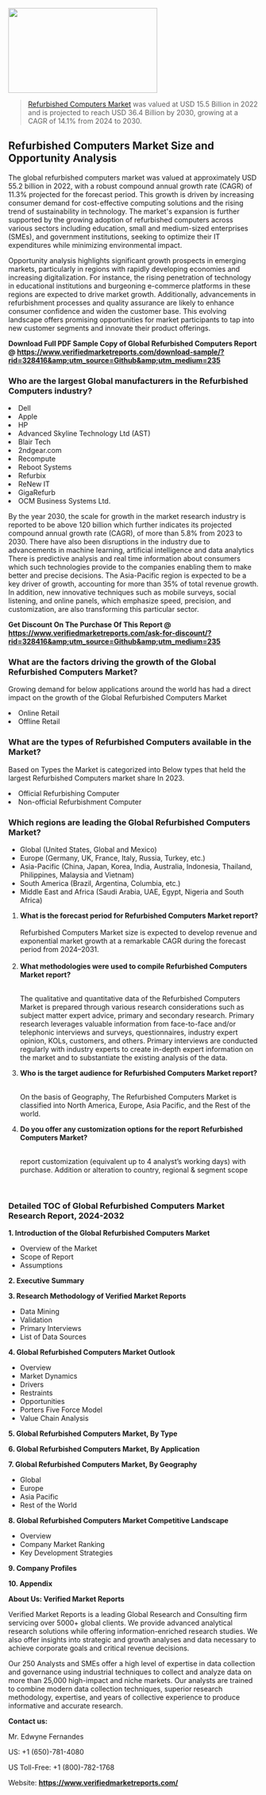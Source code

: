 <img src="https://ffe5etoiles.com/wp-content/uploads/2024/12/MST1-300x171.png" alt="" width="300" height="171" class="alignnone size-medium wp-image-20088" /><blockquote><p><p><a href="https://www.verifiedmarketreports.com/download-sample/?rid=328416&utm_source=Github&utm_medium=235" target="_blank">Refurbished Computers Market</a> was valued at USD 15.5 Billion in 2022 and is projected to reach USD 36.4 Billion by 2030, growing at a CAGR of 14.1% from 2024 to 2030.</p></blockquote><p><h2>Refurbished Computers Market Size and Opportunity Analysis</h2><p>The global refurbished computers market was valued at approximately USD 55.2 billion in 2022, with a robust compound annual growth rate (CAGR) of 11.3% projected for the forecast period. This growth is driven by increasing consumer demand for cost-effective computing solutions and the rising trend of sustainability in technology. The market's expansion is further supported by the growing adoption of refurbished computers across various sectors including education, small and medium-sized enterprises (SMEs), and government institutions, seeking to optimize their IT expenditures while minimizing environmental impact.</p><p>Opportunity analysis highlights significant growth prospects in emerging markets, particularly in regions with rapidly developing economies and increasing digitalization. For instance, the rising penetration of technology in educational institutions and burgeoning e-commerce platforms in these regions are expected to drive market growth. Additionally, advancements in refurbishment processes and quality assurance are likely to enhance consumer confidence and widen the customer base. This evolving landscape offers promising opportunities for market participants to tap into new customer segments and innovate their product offerings.</p></p><p class=""><strong>Download Full PDF Sample Copy of Global Refurbished Computers Report @ <a href="https://www.verifiedmarketreports.com/download-sample/?rid=328416&amp;utm_source=Github&amp;utm_medium=235" target="_blank">https://www.verifiedmarketreports.com/download-sample/?rid=328416&amp;utm_source=Github&amp;utm_medium=235</a></strong></p><h3 id="" class="">Who are the largest Global manufacturers in the Refurbished Computers industry?</h3><p><li>Dell</li><li> Apple</li><li> HP</li><li> Advanced Skyline Technology Ltd (AST)</li><li> Blair Tech</li><li> 2ndgear.com</li><li> Recompute</li><li> Reboot Systems</li><li> Refurbix</li><li> ReNew IT</li><li> GigaRefurb</li><li> OCM Business Systems Ltd.</li></p><div class=""><div class="" dir="" data-message-author-role="" data-message-id="" data-message-model-slug=""><div class=""><div class=""><div class=""><div class="" dir="" data-message-author-role="" data-message-id="" data-message-model-slug=""><div class=""><div class=""><p>By the year 2030, the scale for growth in the market research industry is reported to be above 120 billion which further indicates its projected compound annual growth rate (CAGR), of more than 5.8% from 2023 to 2030. There have also been disruptions in the industry due to advancements in machine learning, artificial intelligence and data analytics There is predictive analysis and real time information about consumers which such technologies provide to the companies enabling them to make better and precise decisions. The Asia-Pacific region is expected to be a key driver of growth, accounting for more than 35% of total revenue growth. In addition, new innovative techniques such as mobile surveys, social listening, and online panels, which emphasize speed, precision, and customization, are also transforming this particular sector.</p><p><strong>Get Discount On The Purchase Of This Report @&nbsp; <a href="https://www.verifiedmarketreports.com/ask-for-discount/?rid=328416&amp;utm_source=Github&amp;utm_medium=235" target="_blank">https://www.verifiedmarketreports.com/ask-for-discount/?rid=328416&amp;utm_source=Github&amp;utm_medium=235</a></strong></p></div></div></div></div></div></div></div></div><h3 id="" class="">What are the factors driving the growth of the Global Refurbished Computers Market?</h3><p id="" class="">Growing demand for below applications around the world has had a direct impact on the growth of the Global Refurbished Computers Market</p><p id="" class=""><li>Online Retail</li><li> Offline Retail</li></p><h3 id="" class="">What are the types of Refurbished Computers available in the Market?</h3><p id="" class="">Based on Types the Market is categorized into Below types that held the largest Refurbished Computers market share In 2023.</p><p id="" class=""><li>Official Refurbishing Computer</li><li> Non-official Refurbishment Computer</li></p><h3 id="" class="">Which regions are leading the Global Refurbished Computers Market?</h3><ul><li>Global (United States, Global and Mexico)</li><li>Europe (Germany, UK, France, Italy, Russia, Turkey, etc.)</li><li>Asia-Pacific (China, Japan, Korea, India, Australia, Indonesia, Thailand, Philippines, Malaysia and Vietnam)</li><li>South America (Brazil, Argentina, Columbia, etc.)</li><li>Middle East and Africa (Saudi Arabia, UAE, Egypt, Nigeria and South Africa)</li></ul><p><ol><li><strong>What is the forecast period for Refurbished Computers Market report?<br /></strong><br /><span data-sheets-root="1" data-sheets-value="{&quot;1&quot;:2,&quot;2&quot;:&quot;XXXX size is expected to develop revenue and exponential market growth at a remarkable CAGR during the forecast period from 2024&ndash;2030.&quot;}" data-sheets-userformat="{&quot;2&quot;:12674,&quot;4&quot;:{&quot;1&quot;:2,&quot;2&quot;:16776960},&quot;10&quot;:2,&quot;11&quot;:0,&quot;15&quot;:&quot;Arial&quot;,&quot;16&quot;:12}">Refurbished Computers Market size is expected to develop revenue and exponential market growth at a remarkable CAGR during the forecast period from 2024&ndash;2031.</span><br /><br /></li><li><strong>What methodologies were used to compile Refurbished Computers Market report?<br /><br /></strong><p>The qualitative and quantitative data of the&nbsp;Refurbished Computers Market is prepared through various research considerations such as subject matter expert advice, primary and secondary research. Primary research leverages valuable information from face-to-face and/or telephonic interviews and surveys, questionnaires, industry expert opinion, KOLs, customers, and others. Primary interviews are conducted regularly with industry experts to create in-depth expert information on the market and to substantiate the existing analysis of the data.&nbsp;</p></li><li><strong>Who is the target audience for Refurbished Computers Market report?<br /><br /></strong><p>On the basis of Geography, The&nbsp;Refurbished Computers Market is classified into North America, Europe, Asia Pacific, and the Rest of the world.</p></li><li><strong>Do you offer any customization options for the report Refurbished Computers Market?<br /><br /></strong><p>report customization (equivalent up to 4 analyst&rsquo;s working days) with purchase. Addition or alteration to country, regional &amp; segment scope</p><p>&nbsp;</p></li></ol></p><h3 id="" class="">Detailed TOC of Global Refurbished Computers Market Research Report, 2024-2032</h3><p id="" class=""><strong>1. Introduction of the Global Refurbished Computers Market</strong></p><ul><li>Overview of the Market</li><li>Scope of Report</li><li>Assumptions</li></ul><p id="" class=""><strong>2. Executive Summary</strong></p><p id="" class=""><strong>3. Research Methodology of&nbsp;Verified Market Reports</strong></p><ul><li>Data Mining</li><li>Validation</li><li>Primary Interviews</li><li>List of Data Sources</li></ul><p id="" class=""><strong>4. Global Refurbished Computers Market Outlook</strong></p><ul><li>Overview</li><li>Market Dynamics</li><li>Drivers</li><li>Restraints</li><li>Opportunities</li><li>Porters Five Force Model</li><li>Value Chain Analysis</li></ul><p id="" class=""><strong>5. Global Refurbished Computers Market, By&nbsp;Type</strong></p><p id="" class=""><strong>6. Global Refurbished Computers Market, By Application</strong></p><p id="" class=""><strong>7. Global Refurbished Computers Market, By Geography</strong></p><ul><li>Global</li><li>Europe</li><li>Asia Pacific</li><li>Rest of the World</li></ul><p id="" class=""><strong>8. Global Refurbished Computers Market Competitive Landscape</strong></p><ul><li>Overview</li><li>Company Market Ranking</li><li>Key Development Strategies</li></ul><p id="" class=""><strong>9. Company Profiles</strong></p><p id="" class=""><strong>10. Appendix</strong></p><p id="" class=""><strong>About Us: Verified Market Reports</strong></p><p id="" class="">Verified Market Reports is a leading Global Research and Consulting firm servicing over 5000+ global clients. We provide advanced analytical research solutions while offering information-enriched research studies. We also offer insights into strategic and growth analyses and data necessary to achieve corporate goals and critical revenue decisions.</p><p id="" class="">Our 250 Analysts and SMEs offer a high level of expertise in data collection and governance using industrial techniques to collect and analyze data on more than 25,000 high-impact and niche markets. Our analysts are trained to combine modern data collection techniques, superior research methodology, expertise, and years of collective experience to produce informative and accurate research.</p><p id="" class=""><strong>Contact us:</strong></p><p id="" class="">Mr. Edwyne Fernandes</p><p id="" class="">US: +1 (650)-781-4080</p><p id="" class="">US Toll-Free: +1 (800)-782-1768</p><p id="" class="">Website: <a target="" data-test-app-aware-link=""><strong>https://www.verifiedmarketreports.com/</strong></a></p>
